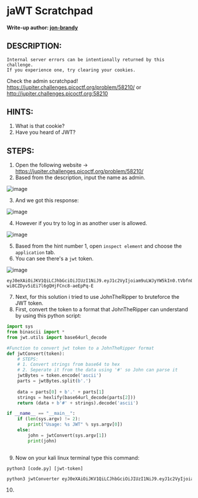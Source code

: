 # jaWT Scratchpad
#### Write-up author: [jon-brandy](https://github.com/jon-brandy)
## DESCRIPTION:
```
Internal server errors can be intentionally returned by this challenge. 
If you experience one, try clearing your cookies.
```
Check the admin scratchpad! 
https://jupiter.challenges.picoctf.org/problem/58210/ or 
http://jupiter.challenges.picoctf.org:58210
## HINTS:
1. What is that cookie?
2. Have you heard of JWT?
## STEPS:
1. Open the following website -> https://jupiter.challenges.picoctf.org/problem/58210/
2. Based from the description, input the name as admin.

![image](https://user-images.githubusercontent.com/70703371/176988594-ae9735e1-cc35-4739-8299-8096b7e93ad1.png)

3. And we got this response:

![image](https://user-images.githubusercontent.com/70703371/176988605-b5d821c0-dddd-4f48-9fa6-5b0c1513fbb1.png)

4. However if you try to log in as another user is allowed.

![image](https://user-images.githubusercontent.com/70703371/176988701-c41b1b76-a783-4745-ac79-e4b89dfe8a52.png)

5. Based from the hint number 1, open  `inspect element` and choose the `application` tab. 
6. You can see there's a `jwt` token.

![image](https://user-images.githubusercontent.com/70703371/176988756-725e7304-d5c4-4bfe-b185-77339265bb75.png)

```
eyJ0eXAiOiJKV1QiLCJhbGciOiJIUzI1NiJ9.eyJ1c2VyIjoiam9uLWJyYW5kIn0.tVbfnQvNh-wi8CZDyv5iEi7l6gQHjFCnc8-aeEpPq-E
```

7. Next, for this solution i tried to use JohnTheRipper to bruteforce the JWT token.
8. First, convert the token to a format that JohnTheRipper can understand by using this python script:

```py
import sys
from binascii import *
from jwt.utils import base64url_decode

#Function to convert jwt token to a JohnTheRipper format
def jwtConvert(token):
    # STEPS:
    # 1. Convert strings from base64 to hex
    # 2. Seperate it from the data using '#' so John can parse it
    jwtBytes = token.encode('ascii')
    parts = jwtBytes.split(b'.')
    
    data = parts[0] + b'.' + parts[1]
    strings = hexlify(base64url_decode(parts[2]))
    return (data + b'#' + strings).decode('ascii')

if __name__ == "__main__":
    if (len(sys.argv) != 2):
        print("Usage: %s JWT" % sys.argv[0])
    else:
        john = jwtConvert(sys.argv[1])
        print(john)
    
```

9. Now on your kali linux terminal type this command:

`python3 [code.py] [jwt-token]`

```bash
python3 jwtConverter eyJ0eXAiOiJKV1QiLCJhbGciOiJIUzI1NiJ9.eyJ1c2VyIjoiam9uLWJyYW5kIn0.tVbfnQvNh-wi8CZDyv5iEi7l6gQHjFCnc8-aeEpPq-E
```

10. 
